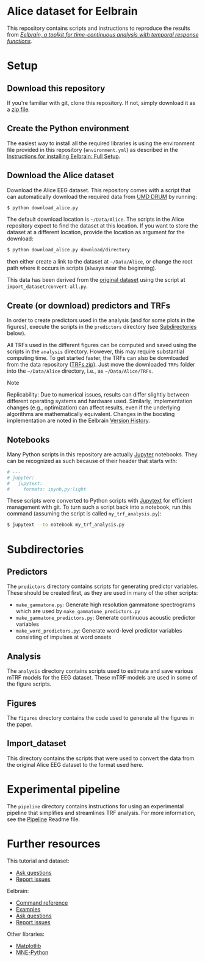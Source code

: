 # Alice dataset for Eelbrain

This repository contains scripts and instructions to reproduce the results from [*Eelbrain, a toolkit for time-continuous analysis with temporal response functions*](https://doi.org/10.7554/eLife.85012).


# Setup

## Download this repository

If you're familiar with git, clone this repository. If not, simply download it as a [zip file](https://github.com/Eelbrain/Alice/archive/refs/heads/main.zip).

## Create the Python environment

The easiest way to install all the required libraries is using the environment file provided in this repository (`environment.yml`) as described in the [Instructions for installing Eelbrain: Full Setup](https://eelbrain.readthedocs.io/en/latest/installing.html#full-setup).

## Download the Alice dataset

Download the Alice EEG dataset. This repository comes with a script that can automatically download the required data from [UMD DRUM](https://drum.lib.umd.edu/handle/1903/27591) by running:

```bash
$ python download_alice.py
```

The default download location is ``~/Data/Alice``. The scripts in the Alice repository expect to find the dataset at this location. If you want to store the dataset at a different location, provide the location as argument for the download:

```bash
$ python download_alice.py download/directory
```

then either create a link to the dataset at ``~/Data/Alice``, or change the root path where it occurs in scripts (always near the beginning).

This data has been derived from the [original dataset](https://deepblue.lib.umich.edu/data/concern/data_sets/bg257f92t) using the script at `import_dataset/convert-all.py`.

## Create (or download) predictors and TRFs

In order to create predictors used in the analysis (and for some plots in the figures), execute the scripts in the `predictors` directory (see [Subdirectories](#subdirectories) below).

All TRFs used in the different figures can be computed and saved using the scripts in the `analysis` directory. However, this may require substantial computing time. To get started faster, the TRFs can also be downloaded from the data repository ([TRFs.zip](https://drum.lib.umd.edu/bitstreams/c46d0bfe-3ca9-496d-b248-8f39d6772b61/download)). Just move the downloaded `TRFs` folder into the `~/Data/Alice` directory, i.e., as `~/Data/Alice/TRFs`.

> [!NOTE]  
> Replicability: Due to numerical issues, results can differ slightly between different operating systems and hardware used. 
> Similarly, implementation changes (e.g., optimization) can affect results, even if the underlying algorithms are mathematically equivalent. 
> Changes in the boosting implementation are noted in the Eelbrain [Version History](https://eelbrain.readthedocs.io/en/stable/changes.html#major-changes).


## Notebooks

Many Python scripts in this repository are actually [Jupyter](https://jupyter.org/documentation) notebooks. They can be recognized as such because of their header that starts with:

```python
# ---
# jupyter:
#   jupytext:
#     formats: ipynb,py:light
```

These scripts were converted to Python scripts with [Jupytext](http://jupytext.readthedocs.io) for efficient management with git. 
To turn such a script back into a notebook, run this command (assuming the script is called `my_trf_analysis.py`):

```bash
$ jupytext --to notebook my_trf_analysis.py
```

# Subdirectories <a name="subdirectories"></a>

## Predictors

The `predictors` directory contains scripts for generating predictor variables. These should be created first, as they are used in many of the other scripts:

- `make_gammatone.py`: Generate high resolution gammatone spectrograms which are used by `make_gammatone_predictors.py`
- `make_gammatone_predictors.py`: Generate continuous acoustic predictor variables
- `make_word_predictors.py`: Generate word-level predictor variables consisting of impulses at word onsets


## Analysis

The `analysis` directory contains scripts used to estimate and save various mTRF models for the EEG dataset. These mTRF models are used in some of the figure scripts.


## Figures

The `figures` directory contains the code used to generate all the figures in the paper.


## Import_dataset

This directory contains the scripts that were used to convert the data from the original Alice EEG dataset to the format used here.


# Experimental pipeline

The `pipeline` directory contains instructions for using an experimental pipeline that simplifies and streamlines TRF analysis. For more information, see the [Pipeline](pipeline) Readme file.


# Further resources

This tutorial and dataset:
 - [Ask questions](https://github.com/Eelbrain/Alice/discussions)
 - [Report issues](https://github.com/Eelbrain/Alice/issues)

Eelbrain:
 - [Command reference](https://eelbrain.readthedocs.io/en/stable/reference.html)
 - [Examples](https://eelbrain.readthedocs.io/en/stable/auto_examples/index.html)
 - [Ask questions](https://github.com/christianbrodbeck/Eelbrain/discussions)
 - [Report issues](https://github.com/christianbrodbeck/Eelbrain/issues)

Other libraries:
 - [Matplotlib](https://matplotlib.org)
 - [MNE-Python](https://mne.tools/)

